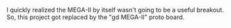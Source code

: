 I quickly realized the MEGA-II by itself wasn't going to be a useful breakout. So, this project got replaced by the "gd MEGA-II" proto board.